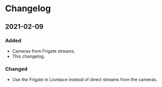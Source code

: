# Changelog

## 2021-02-09

### Added

- Cameras from Frigate streams.
- This changelog.

### Changed

- Use the Frigate in Lovelace instead of direct streams from the cameras.
